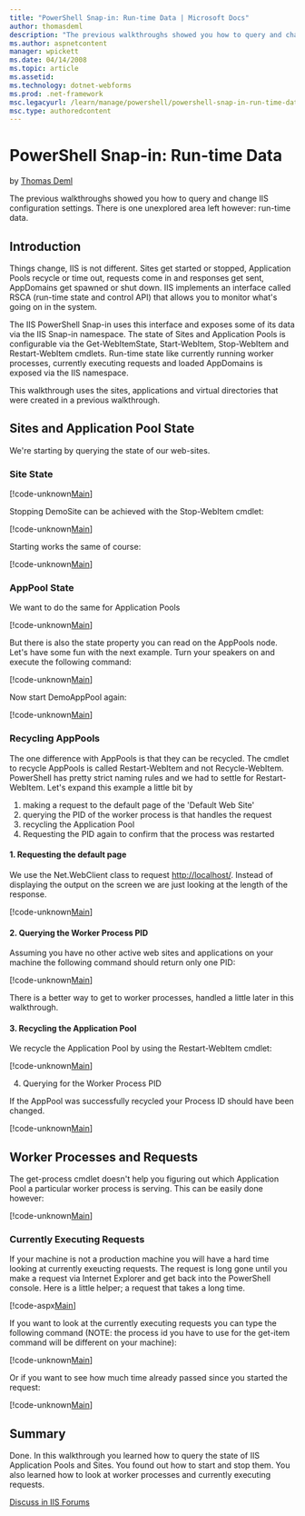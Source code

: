 ```yaml
---
title: "PowerShell Snap-in: Run-time Data | Microsoft Docs"
author: thomasdeml
description: "The previous walkthroughs showed you how to query and change IIS configuration settings. There is one unexplored area left however: run-time data. Introducti..."
ms.author: aspnetcontent
manager: wpickett
ms.date: 04/14/2008
ms.topic: article
ms.assetid: 
ms.technology: dotnet-webforms
ms.prod: .net-framework
msc.legacyurl: /learn/manage/powershell/powershell-snap-in-run-time-data
msc.type: authoredcontent
---
```

PowerShell Snap-in: Run-time Data
====================
by [Thomas Deml](https://github.com/thomasdeml)

The previous walkthroughs showed you how to query and change IIS configuration settings. There is one unexplored area left however: run-time data.

## Introduction

Things change, IIS is not different. Sites get started or stopped, Application Pools recycle or time out, requests come in and responses get sent, AppDomains get spawned or shut down. IIS implements an interface called RSCA (run-time state and control API) that allows you to monitor what's going on in the system.

The IIS PowerShell Snap-in uses this interface and exposes some of its data via the IIS Snap-in namespace. The state of Sites and Application Pools is configurable via the Get-WebItemState, Start-WebItem, Stop-WebItem and Restart-WebItem cmdlets. Run-time state like currently running worker processes, currently executing requests and loaded AppDomains is exposed via the IIS namespace.

This walkthrough uses the sites, applications and virtual directories that were created in a previous walkthrough.

## Sites and Application Pool State

We're starting by querying the state of our web-sites.

### Site State


[!code-unknown[Main](powershell-snap-in-run-time-data/samples/sample-127219-1.unknown)]


Stopping DemoSite can be achieved with the Stop-WebItem cmdlet:


[!code-unknown[Main](powershell-snap-in-run-time-data/samples/sample-127219-2.unknown)]


Starting works the same of course:


[!code-unknown[Main](powershell-snap-in-run-time-data/samples/sample-127219-3.unknown)]


### AppPool State

We want to do the same for Application Pools


[!code-unknown[Main](powershell-snap-in-run-time-data/samples/sample-127219-4.unknown)]


But there is also the state property you can read on the AppPools node. Let's have some fun with the next example. Turn your speakers on and execute the following command:


[!code-unknown[Main](powershell-snap-in-run-time-data/samples/sample-127219-5.unknown)]


Now start DemoAppPool again:


[!code-unknown[Main](powershell-snap-in-run-time-data/samples/sample-127219-6.unknown)]


### Recycling AppPools

The one difference with AppPools is that they can be recycled. The cmdlet to recycle AppPools is called Restart-WebItem and not Recycle-WebItem. PowerShell has pretty strict naming rules and we had to settle for Restart-WebItem. Let's expand this example a little bit by

1. making a request to the default page of the 'Default Web Site'
2. querying the PID of the worker process is that handles the request
3. recycling the Application Pool
4. Requesting the PID again to confirm that the process was restarted

#### 1. Requesting the default page

We use the Net.WebClient class to request [http://localhost/](http://localhost/). Instead of displaying the output on the screen we are just looking at the length of the response.


[!code-unknown[Main](powershell-snap-in-run-time-data/samples/sample-127219-7.unknown)]


#### 2. Querying the Worker Process PID

Assuming you have no other active web sites and applications on your machine the following command should return only one PID:


[!code-unknown[Main](powershell-snap-in-run-time-data/samples/sample-127219-8.unknown)]


There is a better way to get to worker processes, handled a little later in this walkthrough.

#### 3. Recycling the Application Pool

We recycle the Application Pool by using the Restart-WebItem cmdlet:


[!code-unknown[Main](powershell-snap-in-run-time-data/samples/sample-127219-9.unknown)]


4. Querying for the Worker Process PID

If the AppPool was successfully recycled your Process ID should have been changed.


[!code-unknown[Main](powershell-snap-in-run-time-data/samples/sample-127219-10.unknown)]


## Worker Processes and Requests

The get-process cmdlet doesn't help you figuring out which Application Pool a particular worker process is serving. This can be easily done however:


[!code-unknown[Main](powershell-snap-in-run-time-data/samples/sample-127219-11.unknown)]


### Currently Executing Requests

If your machine is not a production machine you will have a hard time looking at currently exeucting requests. The request is long gone until you make a request via Internet Explorer and get back into the PowerShell console. Here is a little helper; a request that takes a long time.


[!code-aspx[Main](powershell-snap-in-run-time-data/samples/sample12.aspx)]


If you want to look at the currently executing requests you can type the following command (NOTE: the process id you have to use for the get-item command will be different on your machine):


[!code-unknown[Main](powershell-snap-in-run-time-data/samples/sample-127219-13.unknown)]


Or if you want to see how much time already passed since you started the request:


[!code-unknown[Main](powershell-snap-in-run-time-data/samples/sample-127219-14.unknown)]


## Summary

Done. In this walkthrough you learned how to query the state of IIS Application Pools and Sites. You found out how to start and stop them. You also learned how to look at worker processes and currently executing requests.
  
  
[Discuss in IIS Forums](https://forums.iis.net/1151.aspx)
